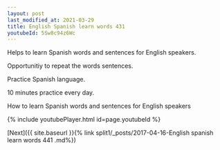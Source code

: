 ```yaml
---
layout: post
last_modified_at: 2021-03-29
title: English Spanish learn words 431 
youtubeId: 5Sw8c94z6Wc
---
```

 
 
Helps to learn Spanish words and sentences for English speakers.

Opportunitiy to repeat the words sentences. 

Practice Spanish language. 
 
10 minutes practice every day. 
 
How to learn Spanish words and sentences for English speakers 
 
{% include youtubePlayer.html id=page.youtubeId %}
 
 
[Next]({{ site.baseurl }}{% link  split1/_posts/2017-04-16-English spanish learn words 441 .md%})
 
